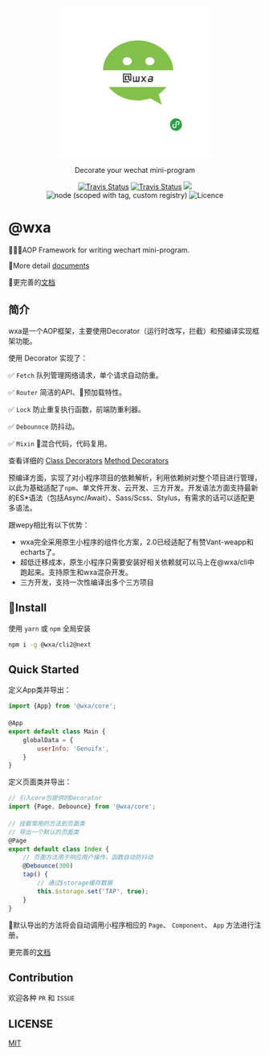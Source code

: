 <p align="center">
    <a href="https://genuifx.github.io/wxa-doc/">
        <img src="./wxa-logo.png" width="300" height="300" />
    </a>
</p>

<p align="center">
    Decorate your wechat mini-program
</p>

<p align="center">
  <a href="https://travis-ci.org/wxajs/wxa"><img alt="Travis Status" src="https://travis-ci.org/wxajs/wxa.svg?branch=master"></a>
  <a href="https://dev.azure.com/genuifx/wxa/_build?definitionId=1"><img alt="Travis Status" src="https://dev.azure.com/genuifx/wxa/_apis/build/status/wxajs.wxa?branchName=master"></a>
  <a href="https://codecov.io/gh/wxajs/wxa">
    <img src="https://codecov.io/gh/wxajs/wxa/branch/master/graph/badge.svg" />
  </a>
  <img alt="node (scoped with tag, custom registry)" src="https://img.shields.io/badge/node-%3E%3D%208.15.0-brightgreen.svg?maxAge=2592000" />
  <img alt="Licence" src="https://img.shields.io/npm/l/@wxa/core.svg" />
</p>

# @wxa

:tada::tada::tada:AOP Framework for writing wechart mini-program.

:100:More detail [documents](https://wxajs.github.io/wxa/)

:100:更完善的[文档](https://wxajs.github.io/wxa/)

## 简介

wxa是一个AOP框架，主要使用Decorator（运行时改写，拦截）和预编译实现框架功能。

使用 Decorator 实现了：

:white_check_mark: `Fetch` 队列管理网络请求，单个请求自动防重。

:white_check_mark: `Router` 简洁的API、预加载特性。

:white_check_mark: `Lock` 防止重复执行函数，前端防重利器。

:white_check_mark: `Debounnce` 防抖动。

:white_check_mark: `Mixin` 混合代码，代码复用。

查看详细的 [Class Decorators](https://wxajs.github.io/wxa/core/decorators/class.html) [Method Decorators](https://wxajs.github.io/wxa/core/decorators/methods.html)

预编译方面，实现了对小程序项目的依赖解析，利用依赖树对整个项目进行管理，以此为基础适配了`npm`、单文件开发、云开发、三方开发。开发语法方面支持最新的ES*语法（包括Async/Await）、Sass/Scss、Stylus，有需求的话可以适配更多语法。

跟wepy相比有以下优势：
- wxa完全采用原生小程序的组件化方案，2.0已经适配了有赞Vant-weapp和echarts了。
- 超低迁移成本，原生小程序只需要安装好相关依赖就可以马上在@wxa/cli中跑起来。支持原生和wxa混杂开发。
- 三方开发，支持一次性编译出多个三方项目

## Install

使用 `yarn` 或 `npm` 全局安装

```bash
npm i -g @wxa/cli2@next
```

## Quick Started

定义App类并导出：

```javascript
import {App} from '@wxa/core';

@App
export default class Main {
    globalData = {
        userInfo: 'Genuifx',
    }
}
```

定义页面类并导出：

```javascript
// 引入core包提供的Decorator
import {Page, Debounce} from '@wxa/core';

// 挂载常用的方法到页面类
// 导出一个默认的页面类
@Page
export default class Index { 
    // 页面方法用于响应用户操作，函数自动防抖动
    @Debounce(300)
    tap() {
        // 通过$storage缓存数据
        this.$storage.set('TAP', true);
    }
}
```

默认导出的方法将会自动调用小程序相应的 `Page`、 `Component`、 `App` 方法进行注册。

更完善的[文档](https://wxajs.github.io/wxa/)

## Contribution

欢迎各种 `PR` 和 `ISSUE`

## LICENSE

[MIT](./LICENSE)
